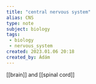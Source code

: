 ```yaml
---
title: "central nervous system"
alias: CNS
type: note
subject: biology
tags:
 - biology
 - nervous_system
created: 2023.01.06 20:18
created_by: Ádám
---
```

[[brain]] and [[spinal cord]]
